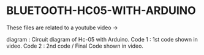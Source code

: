# BLUETOOTH-HC05-WITH-ARDUINO
These files are related to a youtube video ->

diagram :  Circuit diagram of Hc-05 with Arduino.
Code 1 : 1st code shown in video.
Code 2 :  2nd code / Final Code shown in video.

